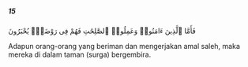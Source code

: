 ##### 15

<span class="ayah">فَأَمَّا ٱلَّذِينَ ءَامَنُوا۟ وَعَمِلُوا۟ ٱلصَّٰلِحَٰتِ فَهُمْ فِى رَوْضَةٍۢ يُحْبَرُونَ</span>

<span class="ayah_translation">Adapun orang-orang yang beriman dan mengerjakan amal saleh, maka mereka di dalam taman (surga) bergembira.</span>
